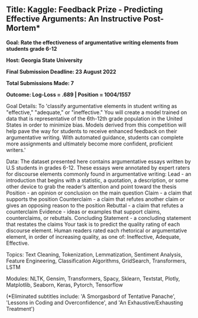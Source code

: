 ## Title: Kaggle: Feedback Prize - Predicting Effective Arguments: An Instructive Post-Mortem*

**Goal: Rate the effectiveness of argumentative writing elements from students grade 6-12**

**Host: Georgia State University**

**Final Submission Deadline: 23 August 2022**

**Total Submissions Made: 7**

**Outcome: Log-Loss = .689 | Position = 1004/1557**

Goal Details: To 'classify argumentative elements in student writing as "effective," "adequate," or "ineffective." You will create a model trained on data that is representative of the 6th-12th grade population in the United States in order to minimize bias. Models derived from this competition will help pave the way for students to receive enhanced feedback on their argumentative writing. With automated guidance, students can complete more assignments and ultimately become more confident, proficient writers.'

Data: The dataset presented here contains argumentative essays written by U.S students in grades 6-12. These essays were annotated by expert raters for discourse elements commonly found in argumentative writing: Lead - an introduction that begins with a statistic, a quotation, a description, or some other device to grab the reader’s attention and point toward the thesis Position - an opinion or conclusion on the main question Claim - a claim that supports the position Counterclaim - a claim that refutes another claim or gives an opposing reason to the position Rebuttal - a claim that refutes a counterclaim Evidence - ideas or examples that support claims, counterclaims, or rebuttals. Concluding Statement - a concluding statement that restates the claims Your task is to predict the quality rating of each discourse element. Human readers rated each rhetorical or argumentative element, in order of increasing quality, as one of: Ineffective, Adequate, Effective.

Topics: Text Cleaning, Tokenization, Lemmatization, Sentiment Analysis, Feature Engineering, Classification Algorithms, GridSearch, Transformers, LSTM

Modules: NLTK, Gensim, Transformers, Spacy, Sklearn, Textstat, Plotly, Matplotlib, Seaborn, Keras, Pytorch, Tensorflow

(*Eliminated subtitles include: 'A Smorgasbord of Tentative Panache', 'Lessons in Coding and Overconfidence', and 'An Exhaustive/Exhausting Treatment')
